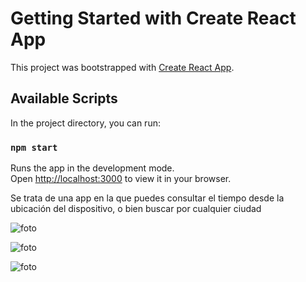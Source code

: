 # Getting Started with Create React App

This project was bootstrapped with [Create React App](https://github.com/facebook/create-react-app).

## Available Scripts

In the project directory, you can run:

### `npm start`

Runs the app in the development mode.\
Open [http://localhost:3000](http://localhost:3000) to view it in your browser.


<p>Se trata de una app en la que puedes consultar el tiempo desde la ubicación del dispositivo, o bien buscar por cualquier ciudad</p>

![foto](https://ibb.co/nBgk00Q)

![foto](https://ibb.co/jh1cC7Q)

![foto](https://ibb.co/tpLdhWL)



